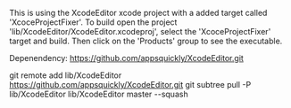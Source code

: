 This is using the XcodeEditor xcode project with a added target called 'XcoceProjectFixer'. To build open the 
project 'lib/XcodeEditor/XcodeEditor.xcodeproj', select the 'XcoceProjectFixer' target and build. Then click on the 'Products' group to see the executable.  

Depenendency: https://github.com/appsquickly/XcodeEditor.git

git remote add lib/XcodeEditor https://github.com/appsquickly/XcodeEditor.git
git subtree pull -P lib/XcodeEditor lib/XcodeEditor master --squash
